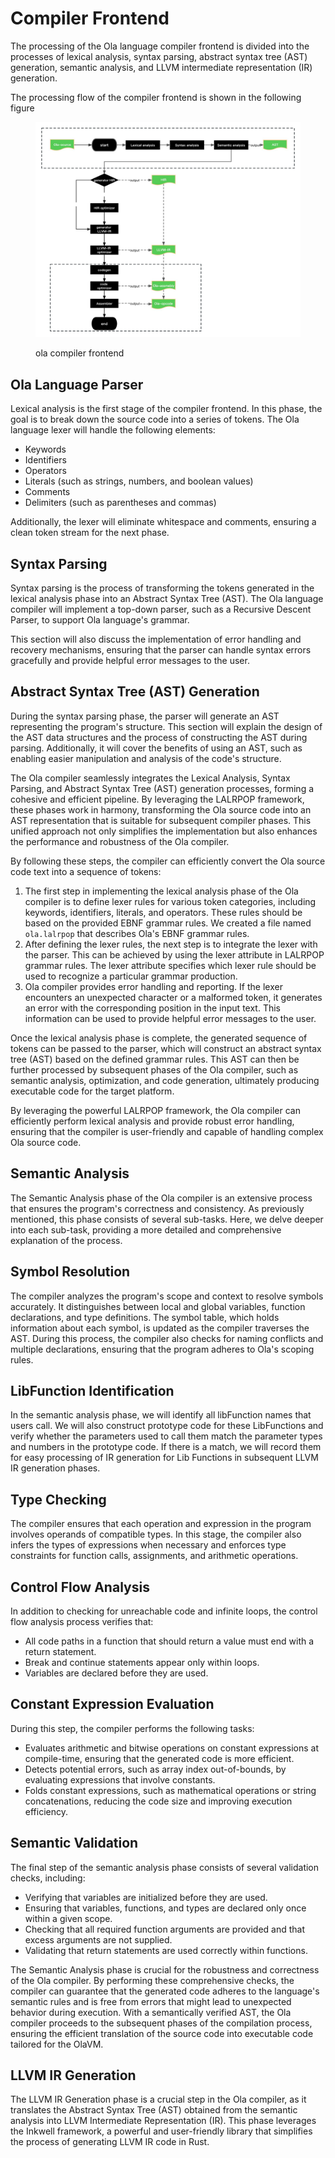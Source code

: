 # Compiler Frontend

The processing of the Ola language compiler frontend is divided into the processes of lexical analysis, syntax parsing, abstract syntax tree (AST) generation, semantic analysis, and LLVM intermediate representation (IR) generation.

The processing flow of the compiler frontend is shown in the following figure

<figure><img src="../.gitbook/assets/ola-lang-frontend.png" alt=""><figcaption><p>ola compiler frontend</p></figcaption></figure>

## Ola Language Parser

Lexical analysis is the first stage of the compiler frontend. In this phase, the goal is to break down the source code into a series of tokens. The Ola language lexer will handle the following elements:

* Keywords
* Identifiers
* Operators
* Literals (such as strings, numbers, and boolean values)
* Comments
* Delimiters (such as parentheses and commas)

Additionally, the lexer will eliminate whitespace and comments, ensuring a clean token stream for the next phase.

## Syntax Parsing

Syntax parsing is the process of transforming the tokens generated in the lexical analysis phase into an Abstract Syntax Tree (AST). The Ola language compiler will implement a top-down parser, such as a Recursive Descent Parser, to support Ola language's grammar.

This section will also discuss the implementation of error handling and recovery mechanisms, ensuring that the parser can handle syntax errors gracefully and provide helpful error messages to the user.

## Abstract Syntax Tree (AST) Generation

During the syntax parsing phase, the parser will generate an AST representing the program's structure. This section will explain the design of the AST data structures and the process of constructing the AST during parsing. Additionally, it will cover the benefits of using an AST, such as enabling easier manipulation and analysis of the code's structure.

The Ola compiler seamlessly integrates the Lexical Analysis, Syntax Parsing, and Abstract Syntax Tree (AST) generation processes, forming a cohesive and efficient pipeline. By leveraging the LALRPOP framework, these phases work in harmony, transforming the Ola source code into an AST representation that is suitable for subsequent compiler phases. This unified approach not only simplifies the implementation but also enhances the performance and robustness of the Ola compiler.

By following these steps, the compiler can efficiently convert the Ola source code text into a sequence of tokens:

1. The first step in implementing the lexical analysis phase of the Ola compiler is to define lexer rules for various token categories, including keywords, identifiers, literals, and operators. These rules should be based on the provided EBNF grammar rules. We created a file named `ola.lalrpop` that describes Ola's EBNF grammar rules.
2. After defining the lexer rules, the next step is to integrate the lexer with the parser. This can be achieved by using the lexer attribute in LALRPOP grammar rules. The lexer attribute specifies which lexer rule should be used to recognize a particular grammar production.
3. Ola compiler provides error handling and reporting. If the lexer encounters an unexpected character or a malformed token, it generates an error with the corresponding position in the input text. This information can be used to provide helpful error messages to the user.

Once the lexical analysis phase is complete, the generated sequence of tokens can be passed to the parser, which will construct an abstract syntax tree (AST) based on the defined grammar rules. This AST can then be further processed by subsequent phases of the Ola compiler, such as semantic analysis, optimization, and code generation, ultimately producing executable code for the target platform.

By leveraging the powerful LALRPOP framework, the Ola compiler can efficiently perform lexical analysis and provide robust error handling, ensuring that the compiler is user-friendly and capable of handling complex Ola source code.

## Semantic Analysis

The Semantic Analysis phase of the Ola compiler is an extensive process that ensures the program's correctness and consistency. As previously mentioned, this phase consists of several sub-tasks. Here, we delve deeper into each sub-task, providing a more detailed and comprehensive explanation of the process.

## Symbol Resolution

The compiler analyzes the program's scope and context to resolve symbols accurately. It distinguishes between local and global variables, function declarations, and type definitions. The symbol table, which holds information about each symbol, is updated as the compiler traverses the AST. During this process, the compiler also checks for naming conflicts and multiple declarations, ensuring that the program adheres to Ola's scoping rules.

## LibFunction Identification

In the semantic analysis phase, we will identify all libFunction names that users call. We will also construct prototype code for these LibFunctions and verify whether the parameters used to call them match the parameter types and numbers in the prototype code. If there is a match, we will record them for easy processing of IR generation for Lib Functions in subsequent LLVM IR generation phases.

## Type Checking

The compiler ensures that each operation and expression in the program involves operands of compatible types. In this stage, the compiler also infers the types of expressions when necessary and enforces type constraints for function calls, assignments, and arithmetic operations.

## Control Flow Analysis

In addition to checking for unreachable code and infinite loops, the control flow analysis process verifies that:

* All code paths in a function that should return a value must end with a return statement.
* Break and continue statements appear only within loops.
* Variables are declared before they are used.

## Constant Expression Evaluation

During this step, the compiler performs the following tasks:

* Evaluates arithmetic and bitwise operations on constant expressions at compile-time, ensuring that the generated code is more efficient.
* Detects potential errors, such as array index out-of-bounds, by evaluating expressions that involve constants.
* Folds constant expressions, such as mathematical operations or string concatenations, reducing the code size and improving execution efficiency.

## Semantic Validation

The final step of the semantic analysis phase consists of several validation checks, including:

* Verifying that variables are initialized before they are used.
* Ensuring that variables, functions, and types are declared only once within a given scope.
* Checking that all required function arguments are provided and that excess arguments are not supplied.
* Validating that return statements are used correctly within functions.

The Semantic Analysis phase is crucial for the robustness and correctness of the Ola compiler. By performing these comprehensive checks, the compiler can guarantee that the generated code adheres to the language's semantic rules and is free from errors that might lead to unexpected behavior during execution. With a semantically verified AST, the Ola compiler proceeds to the subsequent phases of the compilation process, ensuring the efficient translation of the source code into executable code tailored for the OlaVM.

## LLVM IR Generation

The LLVM IR Generation phase is a crucial step in the Ola compiler, as it translates the Abstract Syntax Tree (AST) obtained from the semantic analysis into LLVM Intermediate Representation (IR). This phase leverages the Inkwell framework, a powerful and user-friendly library that simplifies the process of generating LLVM IR code in Rust.
